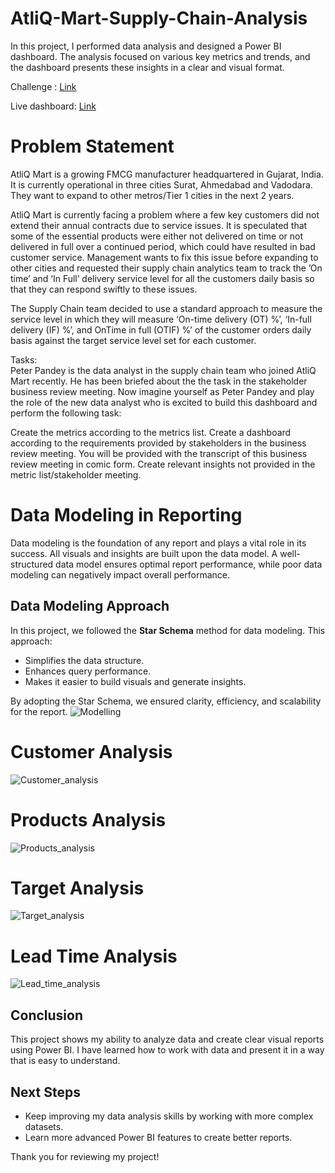 # AtliQ-Mart-Supply-Chain-Analysis
In this project, I performed data analysis and designed a Power BI dashboard. The analysis focused on various key metrics and trends, and the dashboard presents these insights in a clear and visual format.

Challenge : [Link](<https://codebasics.io/challenge/codebasics-resume-project-challenge/5>)

Live dashboard: [Link](<https://app.powerbi.com/view?r=eyJrIjoiZGE3ZTVlYTYtNTg3Mi00ZjNlLTgzNmUtOTI0YjVjY2U2OGZhIiwidCI6ImM2ZTU0OWIzLTVmNDUtNDAzMi1hYWU5LWQ0MjQ0ZGM1YjJjNCJ9>)

# Problem Statement
AtliQ Mart is a growing FMCG manufacturer headquartered in Gujarat, India. It is currently operational in three cities Surat, Ahmedabad and Vadodara. They want to expand to other metros/Tier 1 cities in the next 2 years.

AtliQ Mart is currently facing a problem where a few key customers did not extend their annual contracts due to service issues. It is speculated that some of the essential products were either not delivered on time or not delivered in full over a continued period, which could have resulted in bad customer service. Management wants to fix this issue before expanding to other cities and requested their supply chain analytics team to track the ’On time’ and ‘In Full’ delivery service level for all the customers daily basis so that they can respond swiftly to these issues.

The Supply Chain team decided to use a standard approach to measure the service level in which they will measure ‘On-time delivery (OT) %’, ‘In-full delivery (IF) %’, and OnTime in full (OTIF) %’ of the customer orders daily basis against the target service level set for each customer.

Tasks:  
Peter Pandey is the data analyst in the supply chain team who joined AtliQ Mart recently. He has been briefed about the the task in the stakeholder business review meeting. Now imagine yourself as Peter Pandey and play the role of the new data analyst who is excited to build this dashboard and perform the following task:

Create the metrics according to the metrics list.
Create a dashboard according to the requirements provided by stakeholders in the business review meeting. You will be provided with the transcript of this business review meeting in comic form.
Create relevant insights not provided in the metric list/stakeholder meeting.

# Data Modeling in Reporting  
Data modeling is the foundation of any report and plays a vital role in its success. All visuals and insights are built upon the data model. A well-structured data model ensures optimal report performance, while poor data modeling can negatively impact overall performance.  

## Data Modeling Approach  
In this project, we followed the **Star Schema** method for data modeling. This approach:  
- Simplifies the data structure.  
- Enhances query performance.  
- Makes it easier to build visuals and generate insights.
  
By adopting the Star Schema, we ensured clarity, efficiency, and scalability for the report.
![Modelling](https://github.com/user-attachments/assets/da50d15f-fc7f-46e5-bce5-645470620c52)

# Customer Analysis

![Customer_analysis](https://github.com/user-attachments/assets/dbd8f7d8-b9da-441b-9559-5dbf3776d125)

# Products Analysis

![Products_analysis](https://github.com/user-attachments/assets/bad9ae97-374f-4d37-95fc-b2d4c11f0a3d)

# Target Analysis
![Target_analysis](https://github.com/user-attachments/assets/12da7101-a752-4a66-b04f-39837520e83a)

# Lead Time Analysis
![Lead_time_analysis](https://github.com/user-attachments/assets/c3504db4-a0d6-445e-b44d-27c47e60e046)

## Conclusion

This project shows my ability to analyze data and create clear visual reports using Power BI. I have learned how to work with data and present it in a way that is easy to understand. 

## Next Steps

- Keep improving my data analysis skills by working with more complex datasets.
- Learn more advanced Power BI features to create better reports.

Thank you for reviewing my project!





  
